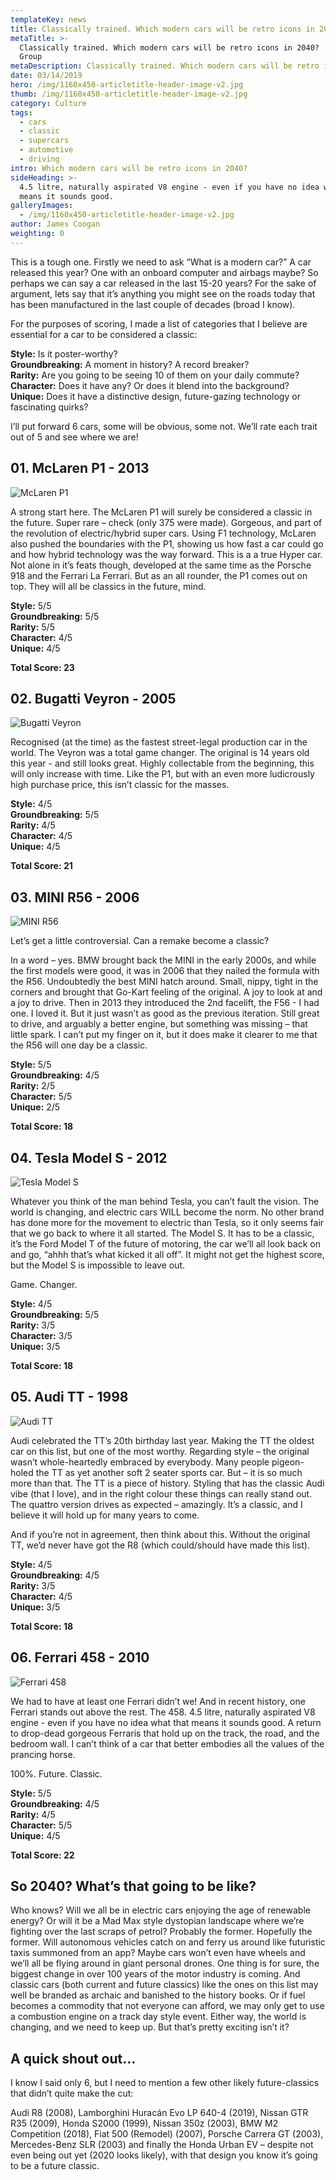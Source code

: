 ```yaml
---
templateKey: news
title: Classically trained. Which modern cars will be retro icons in 2040?
metaTitle: >-
  Classically trained. Which modern cars will be retro icons in 2040? | RLA
  Group
metaDescription: Classically trained. Which modern cars will be retro icons in 2040?
date: 03/14/2019
hero: /img/1160x450-articletitle-header-image-v2.jpg
thumb: /img/1160x450-articletitle-header-image-v2.jpg
category: Culture
tags:
  - cars
  - classic
  - supercars
  - automotive
  - driving
intro: Which modern cars will be retro icons in 2040?
sideHeading: >-
  4.5 litre, naturally aspirated V8 engine - even if you have no idea what that
  means it sounds good.
galleryImages:
  - /img/1160x450-articletitle-header-image-v2.jpg
author: James Coogan
weighting: 0
---
```

This is a tough one. Firstly we need to ask “What is a modern car?” A car released this year? One with an onboard computer and airbags maybe? So perhaps we can say a car released in the last 15-20 years? For the sake of argument, lets say that it’s anything you might see on the roads today that has been manufactured in the last couple of decades (broad I know).

For the purposes of scoring, I made a list of categories that I believe are essential for a car to be considered a classic:

**Style:** Is it poster-worthy?\
**Groundbreaking:** A moment in history? A record breaker?\
**Rarity:** Are you going to be seeing 10 of them on your daily commute?\
**Character:** Does it have any? Or does it blend into the background?\
**Unique:** Does it have a distinctive design, future-gazing technology or fascinating quirks?

I’ll put forward 6 cars, some will be obvious, some not. We’ll rate each trait out of 5 and see where we are!

## 01. McLaren P1 - 2013

![McLaren P1](/img/1366x532-mclaren-p1-v1.jpg)

A strong start here. The McLaren P1 will surely be considered a classic in the future. Super rare – check (only 375 were made). Gorgeous, and part of the revolution of electric/hybrid super cars. Using F1 technology, McLaren also pushed the boundaries with the P1, showing us how fast a car could go and how hybrid technology was the way forward. This is a a true Hyper car. Not alone in it’s feats though, developed at the same time as the Porsche 918 and the Ferrari La Ferrari. But as an all rounder, the P1 comes out on top. They will all be classics in the future, mind.

**Style:** 5/5\
**Groundbreaking:** 5/5\
**Rarity:** 5/5\
**Character:** 4/5\
**Unique:** 4/5

**Total Score: 23**

## 02. Bugatti Veyron - 2005

![Bugatti Veyron](/img/1366x532-bugatti-veyron-v1.jpg)

Recognised (at the time) as the fastest street-legal production car in the world. The Veyron was a total game changer. The original is 14 years old this year - and still looks great. Highly collectable from the beginning, this will only increase with time. Like the P1, but with an even more ludicrously high purchase price, this isn’t classic for the masses.

**Style:** 4/5\
**Groundbreaking:** 5/5\
**Rarity:** 4/5\
**Character:** 4/5\
**Unique:** 4/5

**Total Score: 21**

## 03. MINI R56 - 2006

![MINI R56](/img/1366x532-mini-cooper-v1.jpg)

Let’s get a little controversial. Can a remake become a classic? 

In a word – yes. BMW brought back the MINI in the early 2000s, and while the first models were good, it was in 2006 that they nailed the formula with the R56. Undoubtedly the best MINI hatch around. Small, nippy, tight in the corners and brought that Go-Kart feeling of the original. A joy to look at and a joy to drive. Then in 2013 they introduced the 2nd facelift, the F56 - I had one. I loved it. But it just wasn’t as good as the previous iteration. Still great to drive, and arguably a better engine, but something was missing – that little spark. I can’t put my finger on it, but it does make it clearer to me that the R56 will one day be a classic.

**Style:** 5/5\
**Groundbreaking:** 4/5\
**Rarity:** 2/5\
**Character:** 5/5\
**Unique:** 2/5

**Total Score: 18**

## 04. Tesla Model S - 2012

![Tesla Model S](/img/1366x532-tesla-model-s-v1.jpg)

Whatever you think of the man behind Tesla, you can’t fault the vision. The world is changing, and electric cars WILL become the norm. No other brand has done more for the movement to electric than Tesla, so it only seems fair that we go back to where it all started. The Model S. It has to be a classic, it’s the Ford Model T of the future of motoring, the car we’ll all look back on and go, “ahhh that’s what kicked it all off”. It might not get the highest score, but the Model S is impossible to leave out.

Game. Changer.

**Style:** 4/5\
**Groundbreaking:** 5/5\
**Rarity:** 3/5\
**Character:** 3/5\
**Unique:** 3/5

**Total Score: 18**

## 05. Audi TT - 1998

![Audi TT](/img/1366x532-audi-tt-v1.jpg)

Audi celebrated the TT’s 20th birthday last year. Making the TT the oldest car on this list, but one of the most worthy. Regarding style – the original wasn’t whole-heartedly embraced by everybody. Many people pigeon-holed the TT as yet another soft 2 seater sports car. But – it is so much more than that. The TT is a piece of history. Styling that has the classic Audi vibe (that I love), and in the right colour these things can really stand out. The quattro version drives as expected – amazingly. It’s a classic, and I believe it will hold up for many years to come. 

And if you’re not in agreement, then think about this. Without the original TT, we’d never have got the R8 (which could/should have made this list).

**Style:** 4/5\
**Groundbreaking:** 4/5\
**Rarity:** 3/5\
**Character:** 4/5\
**Unique:** 3/5

**Total Score: 18**

## 06. Ferrari 458 - 2010

![Ferrari 458](/img/1366x532-ferrari-458-v1.jpg)

We had to have at least one Ferrari didn’t we! And in recent history, one Ferrari stands out above the rest. The 458. 4.5 litre, naturally aspirated V8 engine - even if you have no idea what that means it sounds good. A return to drop-dead gorgeous Ferraris that hold up on the track, the road, and the bedroom wall. I can’t think of a car that better embodies all the values of the prancing horse. 

100%. Future. Classic.

**Style:** 5/5\
**Groundbreaking:** 4/5\
**Rarity:** 4/5\
**Character:** 5/5\
**Unique:** 4/5

**Total Score: 22**

## So 2040? What’s that going to be like?

Who knows? Will we all be in electric cars enjoying the age of renewable energy? Or will it be a Mad Max style dystopian landscape where we’re fighting over the last scraps of petrol? Probably the former. Hopefully the former. Will autonomous vehicles catch on and ferry us around like futuristic taxis summoned from an app? Maybe cars won’t even have wheels and we’ll all be flying around in giant personal drones. One thing is for sure, the biggest change in over 100 years of the motor industry is coming. And classic cars (both current and future classics) like the ones on this list may well be branded as archaic and banished to the history books. Or if fuel becomes a commodity that not everyone can afford, we may only get to use a combustion engine on a track day style event. Either way, the world is changing, and we need to keep up. But that’s pretty exciting isn’t it?

## A quick shout out…

I know I said only 6, but I need to mention a few other likely future-classics that didn’t quite make the cut:

Audi R8 (2008), Lamborghini Huracán Evo LP 640-4 (2019), Nissan GTR R35 (2009), Honda S2000 (1999), Nissan 350z (2003), BMW M2 Competition (2018), Fiat 500 (Remodel) (2007), Porsche Carrera GT (2003), Mercedes-Benz SLR (2003) and finally the Honda Urban EV – despite not even being out yet (2020 looks likely), with that design you know it’s going to be a future classic.

